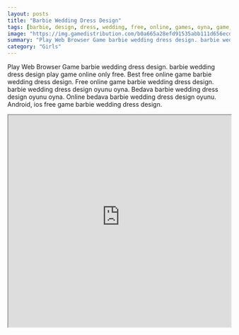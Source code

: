 ```yaml
---
layout: posts
title: "Barbie Wedding Dress Design"
tags: [barbie, design, dress, wedding, free, online, games, oyna, game, free, games, play, play, games]
image: "https://img.gamedistribution.com/b0a665a28efd91535abb111d656ecd04.jpg"
summary: "Play Web Browser Game barbie wedding dress design. barbie wedding dress design play game online only free. Best free online game barbie wedding dress design. Free online game barbie wedding dress design. barbie wedding dress design oyunu oyna. Bedava barbie wedding dress design oyunu oyna. Online bedava barbie wedding dress design oyunu. Android, ios free game barbie wedding dress design."
category: "Girls"
---
```


Play Web Browser Game barbie wedding dress design. barbie wedding dress design play game online only free. Best free online game barbie wedding dress design. Free online game barbie wedding dress design. barbie wedding dress design oyunu oyna. Bedava barbie wedding dress design oyunu oyna. Online bedava barbie wedding dress design oyunu. Android, ios free game barbie wedding dress design.

<iframe width="100%" height="480px;" src="https://flash.gamedistribution.com?game=b0a665a28efd91535abb111d656ecd04"></iframe>